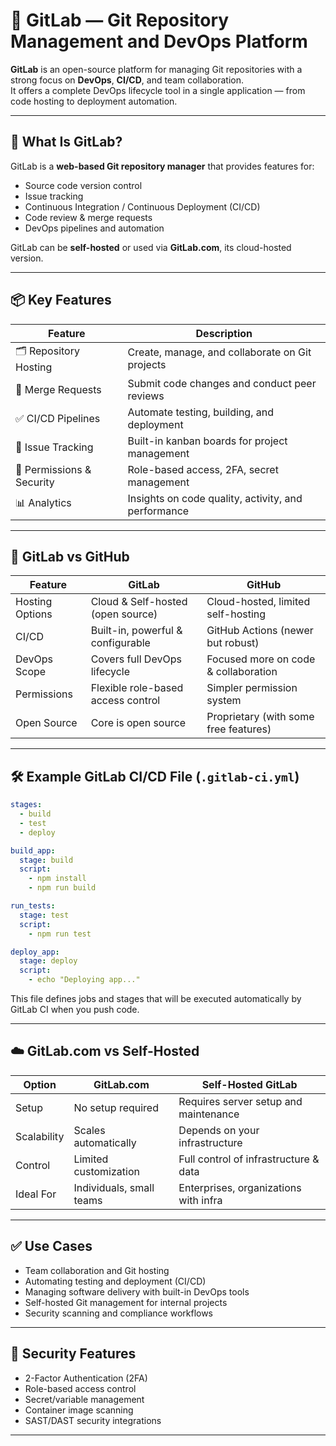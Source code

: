 # 🧰 GitLab — Git Repository Management and DevOps Platform

**GitLab** is an open-source platform for managing Git repositories with a strong focus on **DevOps**, **CI/CD**, and team collaboration.  
It offers a complete DevOps lifecycle tool in a single application — from code hosting to deployment automation.

---

## 🚀 What Is GitLab?

GitLab is a **web-based Git repository manager** that provides features for:

- Source code version control
- Issue tracking
- Continuous Integration / Continuous Deployment (CI/CD)
- Code review & merge requests
- DevOps pipelines and automation

GitLab can be **self-hosted** or used via **GitLab.com**, its cloud-hosted version.

---

## 📦 Key Features

| Feature                   | Description                                         |
| ------------------------- | --------------------------------------------------- |
| 🗂️ Repository Hosting     | Create, manage, and collaborate on Git projects     |
| 🔄 Merge Requests         | Submit code changes and conduct peer reviews        |
| ✅ CI/CD Pipelines        | Automate testing, building, and deployment          |
| 🐞 Issue Tracking         | Built-in kanban boards for project management       |
| 🔐 Permissions & Security | Role-based access, 2FA, secret management           |
| 📊 Analytics              | Insights on code quality, activity, and performance |

---

## 🧪 GitLab vs GitHub

| Feature         | GitLab                             | GitHub                                |
| --------------- | ---------------------------------- | ------------------------------------- |
| Hosting Options | Cloud & Self-hosted (open source)  | Cloud-hosted, limited self-hosting    |
| CI/CD           | Built-in, powerful & configurable  | GitHub Actions (newer but robust)     |
| DevOps Scope    | Covers full DevOps lifecycle       | Focused more on code & collaboration  |
| Permissions     | Flexible role-based access control | Simpler permission system             |
| Open Source     | Core is open source                | Proprietary (with some free features) |

---

## 🛠️ Example GitLab CI/CD File (`.gitlab-ci.yml`)

```yaml
stages:
  - build
  - test
  - deploy

build_app:
  stage: build
  script:
    - npm install
    - npm run build

run_tests:
  stage: test
  script:
    - npm run test

deploy_app:
  stage: deploy
  script:
    - echo "Deploying app..."
```

This file defines jobs and stages that will be executed automatically by GitLab CI when you push code.

---

## ☁️ GitLab.com vs Self-Hosted

| Option      | GitLab.com               | Self-Hosted GitLab                    |
| ----------- | ------------------------ | ------------------------------------- |
| Setup       | No setup required        | Requires server setup and maintenance |
| Scalability | Scales automatically     | Depends on your infrastructure        |
| Control     | Limited customization    | Full control of infrastructure & data |
| Ideal For   | Individuals, small teams | Enterprises, organizations with infra |

---

## ✅ Use Cases

- Team collaboration and Git hosting
- Automating testing and deployment (CI/CD)
- Managing software delivery with built-in DevOps tools
- Self-hosted Git management for internal projects
- Security scanning and compliance workflows

---

## 🔐 Security Features

- 2-Factor Authentication (2FA)
- Role-based access control
- Secret/variable management
- Container image scanning
- SAST/DAST security integrations

---
